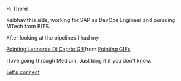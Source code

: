 Hi There!

Vaibhav this side, working for SAP as DevOps Engineer and pursuing MTech from BITS.

After looking at the pipelines 
I had my
<div class="tenor-gif-embed" data-postid="16927078" data-share-method="host" data-aspect-ratio="0.928125" data-width="100%"><a href="https://tenor.com/view/pointing-leonardo-di-caprio-once-upon-a-time-in-hollywood-watching-tv-shows-rick-dalton-gif-16927078">Pointing Leonardo Di Caprio GIF</a>from <a href="https://tenor.com/search/pointing-gifs">Pointing GIFs</a></div> <script type="text/javascript" async src="https://tenor.com/embed.js"></script>

I love going through Medium, Just bing it if you don't know.

[Let's connect](https://www.linkedin.com/in/vaibhavkumarhirani/)

